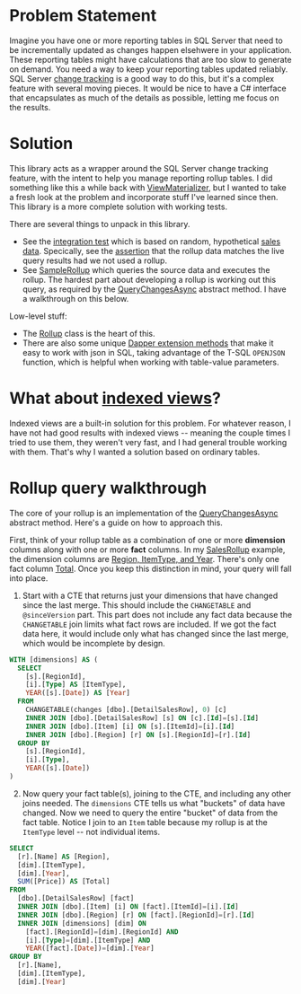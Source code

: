 # Problem Statement
Imagine you have one or more reporting tables in SQL Server that need to be incrementally updated as changes happen elsehwere in your application. These reporting tables might have calculations that are too slow to generate on demand. You need a way to keep your reporting tables updated reliably. SQL Server [change tracking](https://learn.microsoft.com/en-us/sql/relational-databases/track-changes/about-change-tracking-sql-server?view=sql-server-ver16) is a good way to do this, but it's a complex feature with several moving pieces. It would be nice to have a C# interface that encapsulates as much of the details as possible, letting me focus on the results.

# Solution
This library acts as a wrapper around the SQL Server change tracking feature, with the intent to help you manage reporting rollup tables. I did something like this a while back with [ViewMaterializer](https://github.com/adamfoneil/ViewMaterializer), but I wanted to take a fresh look at the problem and incorporate stuff I've learned since then. This library is a more complete solution with working tests.

There are several things to unpack in this library.
- See the [integration test](https://github.com/adamfoneil/Rollup/blob/master/Rollup.Tests/Integration.cs) which is based on random, hypothetical [sales data](https://github.com/adamfoneil/Rollup/blob/master/Rollup.Tests/Entities/DetailSalesRow.cs). Specically, see the [assertion](https://github.com/adamfoneil/Rollup/blob/master/Rollup.Tests/Integration.cs#L55) that the rollup data matches the live query results had we not used a rollup.
- See [SampleRollup](https://github.com/adamfoneil/Rollup/blob/master/Rollup.Tests/SampleRollup.cs) which queries the source data and executes the rollup. The hardest part about developing a rollup is working out this query, as required by the [QueryChangesAsync](https://github.com/adamfoneil/Rollup/blob/master/Rollup/Rollup.cs#L71) abstract method. I have a walkthrough on this below.

Low-level stuff:
- The [Rollup](https://github.com/adamfoneil/Rollup/blob/master/Rollup/Rollup.cs) class is the heart of this.
- There are also some unique [Dapper extension methods](https://github.com/adamfoneil/Rollup/blob/master/Rollup/Extensions/DbConnectionExtensions.cs) that make it easy to work with json in SQL, taking advantage of the T-SQL `OPENJSON` function, which is helpful when working with table-value parameters.

# What about [indexed views](https://learn.microsoft.com/en-us/sql/relational-databases/views/create-indexed-views?view=sql-server-ver16)?
Indexed views are a built-in solution for this problem. For whatever reason, I have not had good results with indexed views -- meaning the couple times I tried to use them, they weren't very fast, and I had general trouble working with them. That's why I wanted a solution based on ordinary tables.

# Rollup query walkthrough
The core of your rollup is an implementation of the [QueryChangesAsync](https://github.com/adamfoneil/Rollup/blob/master/Rollup/Rollup.cs#L71) abstract method. Here's a guide on how to approach this.

First, think of your rollup table as a combination of one or more **dimension** columns along with one or more **fact** columns. In my [SalesRollup](https://github.com/adamfoneil/Rollup/blob/master/Rollup.Tests/Entities/SalesRollup.cs) example, the dimension columns are [Region, ItemType, and Year](https://github.com/adamfoneil/Rollup/blob/master/Rollup.Tests/Entities/SalesRollup.cs#L6-L8). There's only one fact column [Total](https://github.com/adamfoneil/Rollup/blob/master/Rollup.Tests/Entities/SalesRollup.cs#L12). Once you keep this distinction in mind, your query will fall into place.

1. Start with a CTE that returns just your dimensions that have changed since the last merge. This should include the `CHANGETABLE` and `@sinceVersion` part. This part does not include any fact data because the `CHANGETABLE` join limits what fact rows are included. If we got the fact data here, it would include only what has changed since the last merge, which would be incomplete by design.

```sql
WITH [dimensions] AS (
  SELECT
    [s].[RegionId],
    [i].[Type] AS [ItemType],						
    YEAR([s].[Date]) AS [Year]
  FROM
    CHANGETABLE(changes [dbo].[DetailSalesRow], 0) [c]
    INNER JOIN [dbo].[DetailSalesRow] [s] ON [c].[Id]=[s].[Id]
    INNER JOIN [dbo].[Item] [i] ON [s].[ItemId]=[i].[Id]
    INNER JOIN [dbo].[Region] [r] ON [s].[RegionId]=[r].[Id]
  GROUP BY
    [s].[RegionId],
    [i].[Type],
    YEAR([s].[Date])
) 
```
2. Now query your fact table(s), joining to the CTE, and including any other joins needed. The `dimensions` CTE tells us what "buckets" of data have changed. Now we need to query the entire "bucket" of data from the fact table. Notice I join to an `Item` table because my rollup is at the `ItemType` level -- not individual items.

```sql
SELECT
  [r].[Name] AS [Region],
  [dim].[ItemType],
  [dim].[Year],
  SUM([Price]) AS [Total]
FROM
  [dbo].[DetailSalesRow] [fact]
  INNER JOIN [dbo].[Item] [i] ON [fact].[ItemId]=[i].[Id]
  INNER JOIN [dbo].[Region] [r] ON [fact].[RegionId]=[r].[Id]
  INNER JOIN [dimensions] [dim] ON
    [fact].[RegionId]=[dim].[RegionId] AND
    [i].[Type]=[dim].[ItemType] AND
    YEAR([fact].[Date])=[dim].[Year]
GROUP BY
  [r].[Name],
  [dim].[ItemType],
  [dim].[Year]
```

